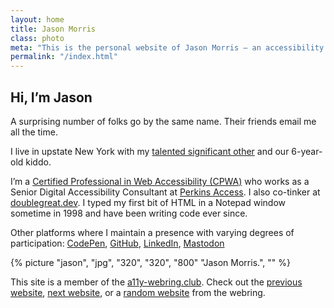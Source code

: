 ```yaml
---
layout: home
title: Jason Morris
class: photo
meta: "This is the personal website of Jason Morris — an accessibility engineer and a dialer from upstate New York"
permalink: "/index.html"
---
```


<div class="outer">
  <div class="inner">

  <h2 id="intro">Hi, I&rsquo;m Jason</h2>

A surprising number of folks go by the same name. Their friends email me all the time.

I live in upstate New York with my [talented significant other](https://katydecorah.com) and our 6-year-old kiddo.

I’m a [Certified Professional in Web Accessibility (CPWA)](https://www.credly.com/badges/3440d3f6-a554-400a-b43d-69f129c2a8df/) who works as a Senior Digital Accessibility Consultant at [Perkins Access](https://perkinsaccess.org/). I also co-tinker at [doublegreat.dev](https://doublegreat.dev/). I typed my first bit of HTML in a Notepad window sometime in 1998 and have been writing code ever since.

Other platforms where I maintain a presence with varying degrees of participation: <a rel="me" href="https://codepen.io/jsnmrs/">CodePen</a>, <a rel="me" href="https://github.com/jsnmrs">GitHub</a>, <a rel="me" href="https://www.linkedin.com/in/jsnmrs/">LinkedIn</a>, <a rel="me" href="https://indieweb.social/@jasonmorris">Mastodon</a>

  </div>
  <div class="photo">
    {% picture "jason", "jpg", "320", "320", "800" "Jason Morris.", "" %}
  </div>
  <div class="inner">
    <p>This site is a member of the <a rel="external" href="https://a11y-webring.club/">a11y-webring.club</a>. Check out the <a rel="external" referrerpolicy="strict-origin" href="https://a11y-webring.club/prev">previous website</a>, <a rel="external" referrerpolicy="strict-origin" href="https://a11y-webring.club/next">next website</a>, or a <a rel="external" referrerpolicy="strict-origin" href="https://a11y-webring.club/random">random website</a> from the webring.</p>
  </div>
</div>
